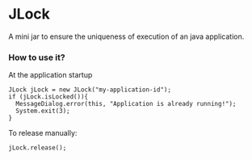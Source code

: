 # JLock
A mini jar to ensure the uniqueness of execution of an java application.


### How to use it?

At the application startup

```
JLock jLock = new JLock("my-application-id");
if (jLock.isLocked()){
  MessageDialog.error(this, "Application is already running!");
  System.exit(3);
}
```

To release manually:

```
jLock.release();
```

